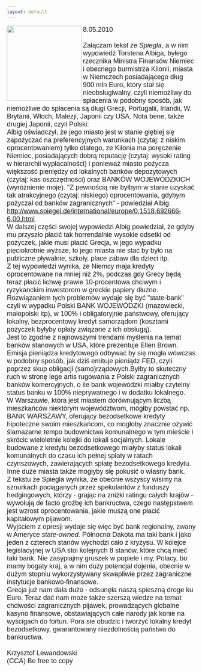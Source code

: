 ```yaml
---
layout: default
---
```

<img src="{{site.baseurl}}\articles\pictures\465.greece4.jpg"  align="left" width="200"><!--30--><p style="margin: 0px 0px 18px; font-size: 18px; font-family: Helvetica;">
8.05.2010<br><br>Załączam tekst ze <i>Spiegla</i>, a w nim wypowiedź Torstena Albiga, byłego rzecznika Ministra Finansów Niemiec i obecnego burmistrza Kilonii, miasta w Niemczech posiadającego dług 900 mln Euro, który stał się nieobsługiwalny, czyli niemożliwy do spłacenia w podobny sposób, jak niemożliwe do spłacenia są długi Grecji, Portugalii, Irlandii, W. Brytanii, Włoch, Malezji, Japonii czy USA. Nota bene, także drugiej Japonii, czyli Polski:<br>Albig oświadczył, że jego miasto jest w stanie głębiej się zapożyczać na preferencyjnych warunkach (czytaj: z niskim oprocentowaniem) tylko dlatego, ze Kilonia ma poręczenie Niemiec, posiadających dobrą reputację (czytaj: wysoki rating w hierarchii wypłacalności) i ponieważ miasto pożycza większość pieniędzy od lokalnych banków depozytowych (czytaj: kas oszczędności) oraz BANKÓW WOJEWÓDZKICH (wyróżnienie moje). "Z pewnością nie byłbym w stanie uzyskać tak atrakcyjnego (czytaj: niskiego) oprocentowania, gdybym pożyczał od banków zagranicznych" - powiedział Albig.<br>http://www.spiegel.de/international/europe/0,1518,692666-6,00.html<br>W dalszej części swojej wypowiedzi Albig powiedział, że gdyby mu przyszło płacić tak horrendalnie wysokie odsetki od pożyczek, jakie musi płacić Grecja, w jego wypadku pięciokrotnie wyższe, to jego miasta nie stać by było na publiczne pływalnie, szkoły, place zabaw dla dzieci itp.<br>Z tej wypowiedzi wynika, ze Niemcy maja kredyty oprocentowane na mniej niż 2%, podczas gdy Grecy będą teraz płacić lichwę prawie 10-procentowa chciwym i ryzykanckim inwestorom w greckie papiery dłużne.<br>Rozwiązaniem tych problemów wydaje się być "state-bank" czyli w wypadku Polski BANK WOJEWÓDZKI (mazowiecki, małopolski itp), w 100% i obligatoryjnie państwowy, oferujący lokalny, bezprocentowy kredyt samorządom (kosztami pożyczek byłyby opłaty związane z ich obsługą).<br>Jest to zgodne z najnowszymi trendami myślenia na temat banków stanowych w USA, które prezentuje Ellen Brown. Emisja pieniądza kredytowego odbywać by się mogła wówczas w podobny sposób, jak dziś emituje pieniądz FED, czyli poprzez skup obligacji (samo)rządowych.Byłby to skuteczny ruch w stronę lege artis rugowania z Polski zagranicznych banków komercyjnych, o ile bank wojewódzki miałby czytelny status banku w 100% nieprywatnego i w dodatku lokalnego.<br>W Warszawie, która jest miastem dorównującym liczbą mieszkańców niektórym województwom, mógłby powstać np. BANK WARSZAWY, oferujący bezodsetkowe kredyty hipoteczne swoim mieszkańcom, co mogłoby znacznie ożywić ślamazarne tempo budownictwa komunalnego w tym mieście i skrócic wieloletnie kolejki do lokali socjalnych. Lokale budowane z kredytu bezodsetkowego miałyby status lokali komunalnych do czasu ich pełnej spłaty w ratach czynszowych, zawierających spłatę bezodsetkowego kredytu. Inne duże miasta także mogłyby się pokusić o własny bank.<br>Z tekstu ze Spiegla wynika, ze obecnie wszyscy wisimy na sznurkach pociąganych przez spekulantów z funduszy hedgingowych, którzy - grając na zniżki ratingu całych krajów - wywołują de facto groźbę ich bankructwa, czego następstwem jest wzrost oprocentowania, jakie muszą one płacić kapitałowym pijawom.<br>Wyjściem z opresji wydaje się więc być bank regionalny, zwany w Ameryce <i>state-owned.</i> Północna Dakota ma taki bank i jako jeden z czterech stanów wychodzi cało z kryzysu. W kolejce legislacyjnej w USA stoi kolejnych 8 stanów, które chcą mieć taki bank. Nie zasypiajmy gruszek w popiele i my, Polacy, bo mamy bogaty kraj, a w nim duży potencjał dojenia, obecnie w dużym stopniu wykorzystywany skwapliwie przez zagraniczne instytucje bankowo-finansowe.<br>Grecja już nam dała dużo - odsunęła naszą spieszną droge ku Euro. Teraz dać nam może także szerszą wiedze na temat chciwości zagranicznych pijawek, prowadzących globalne kasyno finansowe, obstawiających całe narody jak konie na wyścigach do fortun. Pora sie obudzic i tworzyć lokalny kredyt bezodsetkowy, gwarantowany niezdolnością państwa do bankructwa. <br><br>Krzysztof Lewandowski<br>(CCA) Be free to copy<br></p>